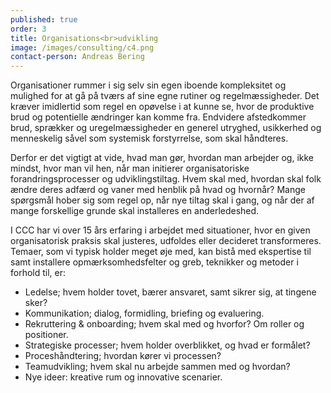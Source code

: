 ```yaml
---
published: true
order: 3
title: Organisations<br>udvikling
image: /images/consulting/c4.png
contact-person: Andreas Bering
---
```

Organisationer rummer i sig selv sin egen iboende kompleksitet og mulighed for at gå på tværs af sine egne rutiner og regelmæssigheder. Det kræver imidlertid som regel en opøvelse i at kunne se, hvor de produktive brud og potentielle ændringer kan komme fra. Endvidere afstedkommer brud, sprækker og uregelmæssigheder en generel utryghed, usikkerhed og menneskelig såvel som systemisk forstyrrelse, som skal håndteres.

Derfor er det vigtigt at vide, hvad man gør, hvordan man arbejder og, ikke mindst, hvor man vil hen, når man initierer organisatoriske forandringsprocesser og udviklingstiltag. Hvem skal med, hvordan skal folk ændre deres adfærd og vaner med henblik på hvad og hvornår? Mange spørgsmål hober sig som regel op, når nye tiltag skal i gang, og når der af mange forskellige grunde skal installeres en anderledeshed.

I CCC har vi over 15 års erfaring i arbejdet med situationer, hvor en given organisatorisk praksis skal justeres, udfoldes eller decideret transformeres. Temaer, som vi typisk holder meget øje med, kan bistå med ekspertise til samt installere opmærksomhedsfelter og greb, teknikker og metoder i forhold til, er:

- Ledelse; hvem holder tovet, bærer ansvaret, samt sikrer sig, at tingene sker?
- Kommunikation; dialog, formidling, briefing og evaluering.
- Rekruttering & onboarding; hvem skal med og hvorfor? Om roller og positioner.
- Strategiske processer; hvem holder overblikket, og hvad er formålet?
- Proceshåndtering; hvordan kører vi processen?
- Teamudvikling; hvem skal nu arbejde sammen med og hvordan?
- Nye ideer: kreative rum og innovative scenarier.


